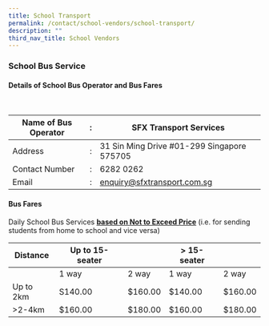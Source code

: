 ```yaml
---
title: School Transport
permalink: /contact/school-vendors/school-transport/
description: ""
third_nav_title: School Vendors
---
```

### **School Bus Service**
#### **Details of School Bus Operator and Bus Fares**

<br>


| Name of Bus Operator | : | SFX Transport Services |
| -------- | -------- | -------- |
| Address     | :     | 31 Sin Ming Drive #01-299 Singapore 575705     |
| Contact Number | : | 6282 0262 |
| Email | : | enquiry@sfxtransport.com.sg |


#### **Bus Fares**

Daily School Bus Services **<u>based on Not to Exceed Price</u>** (i.e. for sending students from home to 
school and vice versa)
<br>


| <center>Distance</center> | <center>Up to 15-seater</center> |  | <center>&gt; 15-seater</center>  |  |
| -------- | -------- | -------- | -------- | -------- |
|      | 1 way     | 2 way     | 1 way     | 2 way     |
| Up to 2km     | S140.00     | $160.00     | $140.00     | $160.00     |
| &gt;2-4km     | $160.00     | $180.00     | $160.00     | $180.00     |